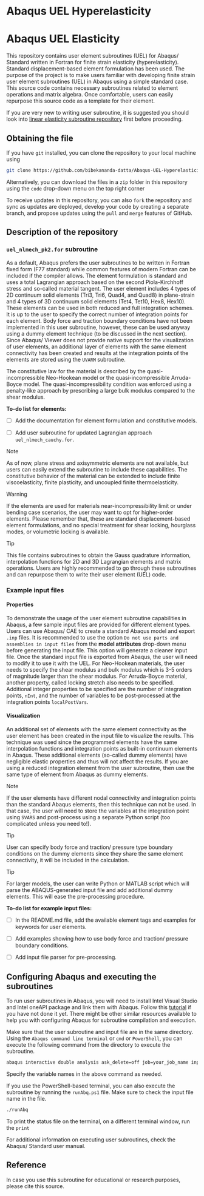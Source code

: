 # Abaqus UEL Hyperelasticity
 
# Abaqus UEL Elasticity
 
This repository contains user element subroutines (UEL) for Abaqus/ Standard written in Fortran for finite strain elasticity (hyperelasticity). Standard displacement-based element formulation has been used. The purpose of the project is to make users familiar with developing finite strain user element subroutines (UEL) in Abaqus using a simple standard case. This source code contains necessary subroutines related to element operations and matrix algebra. Once comfortable, users can easily repurpose this source code as a template for their element.

If you are very new to writing user subroutine, it is suggested you should look into [linear elasticity subroutine repository](https://github.com/bibekananda-datta/Abaqus-UEL-Elasticity) first before proceeding.


## Obtaining the file

If you have `git` installed, you can clone the repository to your local machine using
```bash
git clone https://github.com/bibekananda-datta/Abaqus-UEL-Hyperelasticity.git
```
Alternatively, you can download the files in a `zip` folder in this repository using the `code` drop-down menu on the top right corner

To receive updates in this repository, you can also `fork` the repository and sync as updates are deployed, develop your code by creating a separate branch, and propose updates using the `pull` and `merge` features of GitHub.



## Description of the repository

### `uel_nlmech_pk2.for` subroutine

As a default, Abaqus prefers the user subroutines to be written in Fortran fixed form (F77 standard) while common features of modern Fortran can be included if the compiler allows. The element formulation is standard and uses a total Lagrangian approach based on the second Piola-Kirchhoff stress and so-called material tangent. The user element includes 4 types of 2D continuum solid elements (Tri3, Tri6, Quad4, and Quad8) in plane-strain and 4 types of 3D continuum solid elements (Tet4, Tet10, Hex8, Hex10). These elements can be used in both reduced and full integration schemes. It is up to the user to specify the correct number of integration points for each element. Body force and traction boundary conditions have not been implemented in this user subroutine, however, these can be used anyway using a dummy element technique (to be discussed in the next section). Since Abaqus/ Viewer does not provide native support for the visualization of user elements, an additional layer of elements with the same element connectivity has been created and results at the integration points of the elements are stored using the `UVARM` subroutine.

The constitutive law for the material is described by the quasi-incompressible Neo-Hookean model or the quasi-incompressible Arruda-Boyce model. The quasi-incompressibility condition was enforced using a penalty-like approach by prescribing a large bulk modulus compared to the shear modulus.


**To-do list for elements:**
- [ ] Add the documentation for element formulation and constitutive models.
- [ ] Add user subroutine for updated Lagrangian approach `uel_nlmech_cauchy.for`.


> [!NOTE]
> As of now, plane stress and axisymmetric elements are not available, but users can easily extend the subroutine to include these capabilities.
> The constitutive behavior of the material can be extended to include finite viscoelasticity, finite plasticity, and uncoupled finite thermoelasticity.

> [!WARNING]
> If the elements are used for materials near-incompressibility limit or under bending case scenarios, the user may want to opt for higher-order elements. Please remember that, these are standard displacement-based element formulations, and no special treatment for shear locking, hourglass modes, or volumetric locking is available.

> [!TIP]
> This file contains subroutines to obtain the Gauss quadrature information, interpolation functions for 2D and 3D Lagrangian elements and matrix operations. Users are highly recommended to go through these subroutines and can repurpose them to write their user element (UEL) code.


### Example input files

#### Properties

To demonstrate the usage of the user element subroutine capabilities in Abaqus, a few sample input files are provided for different element types. Users can use Abaqus/ CAE to create a standard Abaqus model and export `.inp` files. It is recommended to use the option `Do not use parts and assemblies in input files` from the **model attributes** drop-down menu before generating the input file. This option will generate a cleaner input file. Once the standard input file is exported from Abaqus, the user will need to modify it to use it with the UEL. For Neo-Hookean materials, the user needs to specify the shear modulus and bulk modulus which is 3-5 orders of magnitude larger than the shear modulus. For Arruda-Boyce material, another property, called locking stretch also needs to be specified. Additional integer properties to be specified are the number of integration points, `nInt`, and the number of variables to be post-processed at the integration points `localPostVars`.


#### Visualization

An additional set of elements with the same element connectivity as the user element has been created in the input file to visualize the results. This technique was used since the programmed elements have the same interpolation functions and integration points as built-in continuum elements in Abaqus. These additional elements (so-called dummy elements) have negligible elastic properties and thus will not affect the results. If you are using a reduced integration element from the user subroutine, then use the same type of element from Abaqus as dummy elements.


> [!NOTE]
> If the user elements have different nodal connectivity and integration points than the standard Abaqus elements, then this technique can not be used. In that case, the user will need to store the variables at the integration point using `SVARS` and post-process using a separate Python script (too complicated unless you need to!).

> [!TIP]
> User can specify body force and traction/ pressure type boundary conditions on the dummy elements since they share the same element connectivity, it will be included in the calculation.

> [!TIP]
> For larger models, the user can write Python or MATLAB script which will parse the ABAQUS-generated input file and add additional dummy elements. This will ease the pre-processing procedure.


**To-do list for example input files:**
- [ ] In the README.md file, add the available element tags and examples for keywords for user elements.
- [ ] Add examples showing how to use body force and traction/ pressure boundary conditions.
- [ ] Add input file parser for pre-processing.




## Configuring Abaqus and executing the subroutines

To run user subroutines in Abaqus, you will need to install Intel Visual Studio and Intel oneAPI package and link them with Abaqus. Follow this [tutorial](https://bibekanandadatta.com/link-intel-and-vs-abaqus-2020/) if you have not done it yet. There might be other similar resources available to help you with configuring Abaqus for subroutine compilation and execution.


Make sure that the user subroutine and input file are in the same directory. Using the `Abaqus command line terminal` or `cmd` or `PowerShell`, you can execute the following command from the directory to execute the subroutine.

```bash
abaqus interactive double analysis ask_delete=off job=your_job_name input=input_file_name.inp user=uel_mech.for cpus=no_of_processor
```
Specify the variable names in the above command as needed.

If you use the PowerShell-based terminal, you can also execute the subroutine by running the `runAbq.ps1` file. Make sure to check the input file name in the file.
```bash
./runAbq
```
To print the status file on the terminal, on a different terminal window, run the `print`

For additional information on executing user subroutines, check the Abaqus/ Standard user manual.




## Reference

In case you use this subroutine for educational or research purposes, please cite this source.
